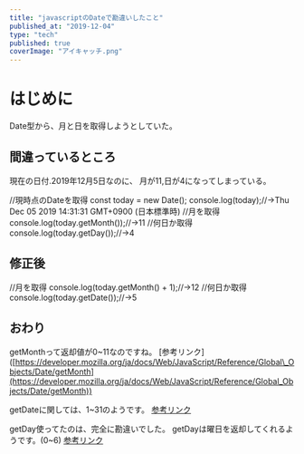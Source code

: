 ```yaml
---
title: "javascriptのDateで勘違いしたこと"
published_at: "2019-12-04"
type: "tech"
published: true
coverImage: "アイキャッチ.png"
---
```


# はじめに

Date型から、月と日を取得しようとしていた。

## 間違っているところ

現在の日付.2019年12月5日なのに、 月が11,日が4になってしまっている。

  //現時点のDateを取得
const today = new Date();
console.log(today);//→Thu Dec 05 2019 14:31:31 GMT+0900 (日本標準時)
//月を取得
console.log(today.getMonth());//→11
//何日か取得
console.log(today.getDay());//→4

## 修正後

  //月を取得
console.log(today.getMonth() + 1);//→12
//何日か取得
console.log(today.getDate());//→5

## おわり

getMonthって返却値が0~11なのですね。 \[参考リンク\] ([https://developer.mozilla.org/ja/docs/Web/JavaScript/Reference/Global\_Objects/Date/getMonth](https://developer.mozilla.org/ja/docs/Web/JavaScript/Reference/Global_Objects/Date/getMonth))

getDateに関しては、1~31のようです。 [参考リンク](https://developer.mozilla.org/ja/docs/Web/JavaScript/Reference/Global_Objects/Date/getDate)

getDay使ってたのは、完全に勘違いでした。 getDayは曜日を返却してくれるようです。(0~6) [参考リンク](https://developer.mozilla.org/ja/docs/Web/JavaScript/Reference/Global_Objects/Date/getDay)
